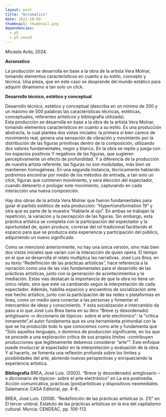 ```yaml
---
layout: post
title: "Acromatico"
date: 2022-10-09
thumbnail: thumbnail.png
dependencies:
  - p5
  - p5.sound
---
```


<div id="div-sketch">
  <script type="text/javascript" src="sketch.js"></script>
</div>

_Micaela Avila_, 2024.

**Acromatico**

La producción se desarrolla en base a la obra de la artista Vera Molnar, tomando elementos característicos en cuanto a su estilo, concepto y técnica. Una pieza, que en este caso se desprende del mundo estático para adquirir dinamismo a tan solo un click. 

**Desarrollo técnico, estético y conceptual**

Desarrollo técnico, estético y conceptual (describa en un mínimo de 200 y un máximo de 500 palabras las características técnicas, estéticas, conceptuales, referentes artísticos y bibliografía utilizada).  
Esta producción se desarrolla en base a la obra de la artista Vera Molnar, tomando elementos característicos en cuanto a su estilo. Es una producción abstracta, la cual plantea dos vistas iniciales: la primera si bien carece de movimiento real, genera una sensación de vibración y movimiento por la distribución de las figuras primitivas dentro de la composición, utilizando dos valores fundamentales, negro y blanco. En la obra se repite y juega con los espacios positivos Y negativos de las figuras, que sugieren perceptivamente un efecto de profundidad. Y a diferencia de la producción de nuestra artista referente, las figuras no son moduladas, más bien se mantienen homogéneas. En una segunda instancia, técnicamente hablando podremos encontrar por medio de los métodos de entrada, a tan solo un click, figuras que contienen movimiento, y será elección del espectador, cuando detenerlo o prologar este movimiento, capturando en cada interacción una nueva composición. 

 Hay dos obras de la artista Vera Molnar que fueron fundamentales para guiar el partido estético de esta producción: “Hypertransformation 19” y otra que es parte de la muestra “Hablarle al ojo”. En ambas se trabajan la repetición, la variación y la percepción de las figuras. Sin embargo, esta práctica artística se completa con la participación del espectador y la oportunidad de, quien produce, correrse del rol tradicional facilitando el espacio para que se produzca esta experiencia y participación del público, adquiriendo un nuevo significado.

Como se mencionó anteriormente, no hay una única versión, sino más bien dos vistas iniciales que varían con la interacción de quien opera. El tiempo en el que se desarrolla el relato multiplica las narrativas. José Luis Brea, en su texto “Redefinición de las prácticas artísticas”, hace referencia a la narración como una de las vías fundamentales para el desarrollo de las prácticas artísticas, junto con la generación de acontecimientos y la mediación. Estas vías destacan la importancia de que la obra no tiene un único relato, sino que este va cambiando según la interpretación de cada espectador. Además, habilita espacios y encuentros de socialización ante ese hecho artístico, junto con la participación de las redes o plataformas en línea, como un medio para conectar a las personas y fomentar el intercambio de ideas y conocimiento. Y esta socialización e intercambio da paso a lo que José Luis Brea llama en su libro “Breve (y desordenado) antiglosario –o diccionario de tópicos- sobre el arte electrónico": la "critica inmanente",el autor fundamenta que es una herramienta primordial con la que se ha producido todo lo que conocemos como arte y fundamenta que "Sólo aquellos lenguajes, o dominios de producción significante, en los que se procede a una exploración crítica de sus propios límites -contribuyen producciones que legítimamente debemos considerar “arte”". Este enfoque puede involucrar al espectador en la interpretación y evaluación de la obra. Y al hacerlo, se fomenta una reflexión profunda sobre los límites y posibilidades del arte, abriendo nuevas perspectivas y enriqueciendo la experiencia artística.

**Bibliografía**
BREA, José Luis. (2002). “Breve (y desordenado) antiglosario –o diccionario de tópicos- sobre el arte electrónico” en La era postmedia. Acción comunicativa, prácticas (post)artísticas y dispositivos neomediales. Salamanca: CASA Editorial, pp. 4-8..

BREA, José Luis. (2008). “Redefinición de las prácticas artísticas (s. 21)” en El tercer umbral. Estatuto de las prácticas artísticas en la era del capitalismo cultural. Murcia: CENDEAC, pp. 106-113.
